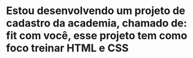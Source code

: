 # Estou desenvolvendo um projeto de cadastro da academia, chamado de: fit com você, esse projeto tem como foco treinar HTML e CSS

